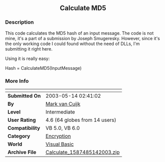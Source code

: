 ﻿<div align="center">

## Calculate MD5


</div>

### Description

This code calculates the MD5 hash of an input message. The code is not mine, it's a part of a submission by Joseph Smugeresky. However, since it's the only working code I could found without the need of DLLs, I'm submitting it right here.

Using it is really easy:

Hash = CalculateMD5(InputMessage)
 
### More Info
 


<span>             |<span>
---                |---
**Submitted On**   |2003-05-14 02:41:02
**By**             |[Mark van Cuijk](https://github.com/Planet-Source-Code/PSCIndex/blob/master/ByAuthor/mark-van-cuijk.md)
**Level**          |Intermediate
**User Rating**    |4.6 (64 globes from 14 users)
**Compatibility**  |VB 5\.0, VB 6\.0
**Category**       |[Encryption](https://github.com/Planet-Source-Code/PSCIndex/blob/master/ByCategory/encryption__1-48.md)
**World**          |[Visual Basic](https://github.com/Planet-Source-Code/PSCIndex/blob/master/ByWorld/visual-basic.md)
**Archive File**   |[Calculate\_1587485142003\.zip](https://github.com/Planet-Source-Code/mark-van-cuijk-calculate-md5__1-41067/archive/master.zip)








